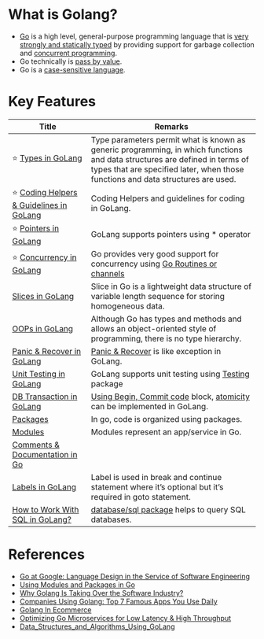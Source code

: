 # What is Golang?
- [Go](https://go.dev/) is a high level, general-purpose programming language that is [very strongly and statically typed](OOPs/TypesGo.md) by providing support for garbage collection and [concurrent programming](ConcurrencyGoRoutines).
- Go technically is [pass by value](Pointers.md).
- Go is a [case-sensitive language](https://en.wikipedia.org/wiki/Case_sensitivity).

# Key Features

| Title                                                                                                    | Remarks                                                                                                                                                                                                                                                                                          |
|----------------------------------------------------------------------------------------------------------|--------------------------------------------------------------------------------------------------------------------------------------------------------------------------------------------------------------------------------------------------------------------------------------------------|
| :star: [Types in GoLang](OOPs/TypesGo.md)                                                                | Type parameters permit what is known as generic programming, in which functions and data structures are defined in terms of types that are specified later, when those functions and data structures are used.                                                                                   |
| :star: [Coding Helpers & Guidelines in GoLang](CodingHelpers&Guidelines.md)                              | Coding Helpers and guidelines for coding in GoLang.                                                                                                                                                                                                                                              |
| :star: [Pointers in GoLang](Pointers.md)                                                                 | GoLang supports pointers using * operator                                                                                                                                                                                                                                                  |
| :star: [Concurrency in GoLang](ConcurrencyGoRoutines)                                                      | Go provides very good support for concurrency using [Go Routines or channels](https://go.dev/tour/concurrency/1)                                                                                                                                                                                 |
| [Slices in GoLang](Slices.md)                                                                            | Slice in Go is a lightweight data structure of variable length sequence for storing homogeneous data.                                                                                                                                                                                            |
| [OOPs in GoLang](OOPs/Readme.md)                                                                         | Although Go has types and methods and allows an object-oriented style of programming, there is no type hierarchy.                                                                                                                                                                                |
| [Panic & Recover in GoLang](Panic&ErrorHandling/Readme.md)                                                           | [Panic & Recover](https://golangbot.com/panic-and-recover/) is like exception in GoLang.                                                                                                                                                                                                         |
| [Unit Testing in GoLang](Testing/Readme.md)                                                                 | GoLang supports unit testing using [Testing](https://pkg.go.dev/testing) package                                                                                                                                                                                                                 |
| [DB Transaction in GoLang](DBTransaction.md)                                                             | [Using Begin, Commit code](https://dev.to/techschoolguru/a-clean-way-to-implement-database-transaction-in-golang-2ba) block, [atomicity](https://github.com/Anshul619/System-Designs/blob/main/src/1_HLDDesignComponents/0_SystemGlossaries/Database/Atomicity.md) can be implemented in GoLang. |
| [Packages](ModulesPackages/Packages.md)                                                                                  | In go, code is organized using packages.                                                                                                                                                                                                                                                         |
| [Modules](ModulesPackages/Readme.md)                                                                                    | Modules represent an app/service in Go.                                                                                                                                                                                                                                                          |
| [Comments & Documentation in Go](Others/Comments.md)                                                            |                                                                                                                                                                                                                                                                                                  |
| [Labels in GoLang](https://medium.com/golangspec/labels-in-go-4ffd81932339)                              | Label is used in break and continue statement where it’s optional but it’s required in goto statement.                                                                                                                                                                                           |
| [How to Work With SQL in GoLang?](https://betterprogramming.pub/how-to-work-with-sql-in-go-ca8bc0b30722) | [database/sql package](https://pkg.go.dev/database/sql) helps to query SQL databases.                                                                                                                                                                                                            |

# References
- [Go at Google: Language Design in the Service of Software Engineering](https://go.dev/talks/2012/splash.article#TOC_1)
- [Using Modules and Packages in Go](https://levelup.gitconnected.com/using-modules-and-packages-in-go-36a418960556)
- [Why Golang Is Taking Over the Software Industry?](https://betterprogramming.pub/why-golang-is-about-to-take-over-the-software-industry-fb48174a4cf)
- [Companies Using Golang: Top 7 Famous Apps You Use Daily](https://brainhub.eu/library/companies-using-golang)
- [Golang In Ecommerce](https://reemishirsath.medium.com/golang-in-ecommerce-ac87a8512e75)
- [Optimizing Go Microservices for Low Latency & High Throughput](https://muratdemirci.com.tr/en/optimizing-go-microservices/)
- [Data_Structures_and_Algorithms_Using_GoLang](https://github.com/sraynitjsr/Data_Structures_and_Algorithms_Using_GoLang/tree/main)
